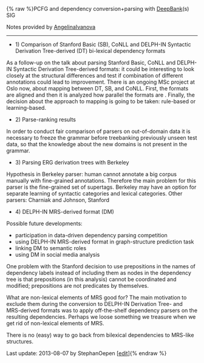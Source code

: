 {% raw %}PCFG and dependency conversion+parsing with [DeepBank](../DeepBank)(s) SIG

Notes provided by [AngelinaIvanova](https://blog.inductorsoftware.com/docsproto/tools/AngelinaIvanova)

* * *

- 1\) Comparison of Stanford Basic (SB), CoNLL and DELPH-IN Syntactic
Derivation Tree-derived (DT) bi-lexical dependency formats

As a follow-up on the talk about parsing Stanford Basic, CoNLL and
DELPH-IN Syntactic Derivation Tree-derived formats: it could be
interesting to look closely at the structural differences and test if
combination of different annotations could lead to improvement. There is
an ongoing MSc project at Oslo now, about mapping between DT, SB, and
CoNLL. First, the formats are aligned and then it is analyzed how
parallel the formats are . Finally, the decision about the approach to
mapping is going to be taken: rule-based or learning-based.

- 2\) Parse-ranking results

In order to conduct fair comparison of parsers on out-of-domain data it
is necessary to freeze the grammar before treebanking previously unseen
test data, so that the knowledge about the new domains is not present in
the grammar.

- 3\) Parsing ERG derivation trees with Berkeley

Hypothesis in Berkeley parser: human cannot annotate a big corpus
manually with fine-grained annotations. Therefore the main problem for
this parser is the fine-grained set of supertags. Berkeley may have an
option for separate learning of syntactic categories and lexical
categories. Other parsers: Charniak and Johnson, Stanford

- 4\) DELPH-IN MRS-derived format (DM)

Possible future developments:

- participation in data-driven dependency parsing competition
- using DELPH-IN MRS-derived format in graph-structure prediction task
- linking DM to semantic roles
- using DM in social media analysis

One problem with the Stanford decision to use prepositions in the names
of dependency labels instead of including them as nodes in the
dependency tree is that prepositions (in this analysis) cannot be
coordinated and modified; prepositions are not predicates by themselves.

What are non-lexical elements of MRS good for? The main motivation to
exclude them during the conversion to DELPH-IN Derivation Tree- and
MRS-derived formats was to apply off-the-shelf dependency parsers on the
resulting dependencies. Perhaps we loose something we treasure when we
get rid of non-lexical elements of MRS.

There is no (easy) way to go back from bilexical dependencies to
MRS-like structures.

Last update: 2013-08-07 by StephanOepen [[edit](https://github.com/delph-in/docs/wiki/SaarlandPcfgDependency/_edit)]{% endraw %}
